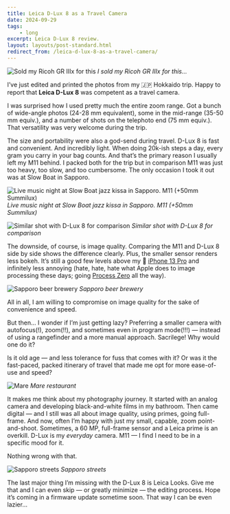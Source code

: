 ```yaml
---
title: Leica D-Lux 8 as a Travel Camera
date: 2024-09-29
tags: 
    - long
excerpt: Leica D-Lux 8 review.
layout: layouts/post-standard.html
redirect_from: /leica-d-lux-8-as-a-travel-camera/
---
```

![Sold my Ricoh GR IIIx for this](/assets/images/leica-dlux8-hero.jpg)
*I sold my Ricoh GR IIIx for this…*

I’ve just edited and printed the photos from my 🇯🇵 Hokkaido trip. Happy to report that **Leica D-Lux 8** was competent as a travel camera.

I was surprised how I used pretty much the entire zoom range. Got a bunch of wide-angle photos (24-28 mm equivalent), some in the mid-range (35-50 mm equiv.), and a number of shots on the telephoto end (75 mm equiv.). That versatility was very welcome during the trip.

The size and portability were also a god-send during travel. D-Lux 8 is fast and convenient. And incredibly light. When doing 20k-ish steps a day, every gram you carry in your bag counts. And that’s the primary reason I usually left my M11 behind. I packed both for the trip but in comparison M11 was just too heavy, too slow, and too cumbersome. The only occasion I took it out was at Slow Boat in Sapporo.

![Live music night at Slow Boat jazz kissa in Sapporo. M11 (+50mm Summilux)](/assets/images/slow-boat-m11.jpg)
*Live music night at Slow Boat jazz kissa in Sapporo. M11 (+50mm Summilux)*

![Similar shot with D-Lux 8 for comparison](/assets/images/slow-boat-dlux.jpg)
*Similar shot with D-Lux 8 for comparison*

The downside, of course, is image quality. Comparing the M11 and D-Lux 8 side by side shows the difference clearly. Plus, the smaller sensor renders less bokeh. It’s still a good few levels above my 📱 [iPhone 13 Pro](/posts/2024-09-13-iphone-13-pro-exit-interview/) and infinitely less annoying (hate, hate, hate what Apple does to image processing these days; going [Process Zero](https://www.lux.camera/introducing-process-zero-for-iphone/?ref=metagame.hk) all the way).

![Sapporo beer brewery](/assets/images/sapporo-dlux.jpg)
*Sapporo beer brewery*

All in all, I am willing to compromise on image quality for the sake of convenience and speed.

But then… I wonder if I’m just getting lazy? Preferring a smaller camera with autofocus(!), zoom(!!), and sometimes even in program mode(!!!) — instead of using a rangefinder and a more manual approach. Sacrilege! Why would one do it?

Is it old age — and less tolerance for fuss that comes with it? Or was it the fast-paced, packed itinerary of travel that made me opt for more ease-of-use and speed?

![Mare](/assets/images/mare-dlux.jpg)
*Mare restaurant*

It makes me think about my photography journey. It started with an analog camera and developing black-and-white films in my bathroom. Then came digital — and I still was all about image quality, using primes, going full-frame. And now, often I’m happy with just my small, capable, zoom point-and-shoot. Sometimes, a 60 MP, full-frame sensor and a Leica prime is an overkill. D-Lux is my *everyday* camera. M11 — I find I need to be in a specific mood for it.

Nothing wrong with that.

![Sapporo streets](/assets/images/sapporo-street-dlux.jpg)
*Sapporo streets*

The last major thing I’m missing with the D-Lux 8 is Leica Looks. Give me that and I can even skip — or greatly minimize — the editing process. Hope it’s coming in a firmware update sometime soon. That way I can be even lazier…